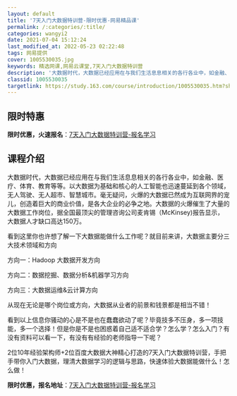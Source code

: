 ```yaml
---
layout: default
title: '7天入门大数据特训营-限时优惠-网易精品课'
permalink: /:categories/:title/
categories: wangyi2
date: 2021-07-04 15:12:24
last_modified_at: 2022-05-23 02:22:48
tags: 网易提供
cover: 1005530035.jpg
keywords: 精选网课,网易云课堂,7天入门大数据特训营
description: '大数据时代，大数据已经应用在与我们生活息息相关的各行各业中，如金融、医疗、体育、教育等等。以大数据为基础和核心的人工智能'
classid: 1005530035
targetlink: https://study.163.com/course/introduction/1005530035.htm?share=1&shareId=1025206652&utm_campaign=share&utm_medium=iphoneShare&utm_source=&utm_u=1025206652
---
```


## 限时特惠

**限时优惠，火速报名**：[7天入门大数据特训营-报名学习](https://study.163.com/course/introduction/1005530035.htm?share=1&shareId=1025206652&utm_campaign=share&utm_medium=iphoneShare&utm_source=&utm_u=1025206652)

## 课程介绍

大数据时代，大数据已经应用在与我们生活息息相关的各行各业中，如金融、医疗、体育、教育等等。以大数据为基础和核心的人工智能也迅速蔓延到各个领域，无人驾驶、无人超市、智慧城市。毫无疑问，火爆的大数据已然成为互联网界的宠儿，创造着巨大的商业价值，是各大企业的必争之地。大数据的火爆催生了大量的大数据工作岗位，据全国最顶尖的管理咨询公司麦肯锡（McKinsey)报告显示，大数据人才缺口高达150万。



看到这里你也许想了解一下大数据能做什么工作呢？就目前来讲，大数据主要分三大技术领域和方向



方向一：Hadoop 大数据开发方向



方向二：数据挖掘、数据分析&机器学习方向



方向三：大数据运维&云计算方向



从现在无论是哪个岗位或方向，大数据从业者的前景和钱景都是相当不错！



看到以上信息你骚动的心是不是也在蠢蠢欲动了呢？毕竟技多不压身，多一项技能，多一个选择！但是你是不是也困惑着自己适不适合学？怎么学？怎么入门？有没有资料可以看一下，有没有有经验的老师指导一下呢？

 

2位10年经验架构师+2位百度大数据大神精心打造的7天入门大数据特训营，手把手带你入门大数据，理清大数据学习的逻辑与思路，快速体验大数据能做什么！怎么做！

**限时优惠，报名地址**：[7天入门大数据特训营-报名学习](https://study.163.com/course/introduction/1005530035.htm?share=1&shareId=1025206652&utm_campaign=share&utm_medium=iphoneShare&utm_source=&utm_u=1025206652)

